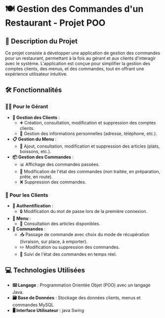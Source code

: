 # 🍽️ Gestion des Commandes d'un Restaurant - Projet POO

## 📝 Description du Projet

Ce projet consiste à développer une application de gestion des commandes pour un restaurant, permettant à la fois au gérant et aux clients d'interagir avec le système. L'application est conçue pour simplifier la gestion des comptes clients, des menus, et des commandes, tout en offrant une expérience utilisateur intuitive.

## 🛠️ Fonctionnalités

### 👨‍🍳 Pour le Gérant
- **👥 Gestion des Clients** :
  - ➕ Création, consultation, modification et suppression des comptes clients.
  - 📝 Gestion des informations personnelles (adresse, téléphone, etc.).
- **📋 Gestion du Menu** :
  - 🍢 Ajout, consultation, modification et suppression des articles (plats, boissons, etc.).
- **📦 Gestion des Commandes** :
  - 📊 Affichage des commandes passées.
  - 🔄 Modification de l'état des commandes (non traitée, en préparation, prête, en route).
  - ❌ Suppression des commandes.

### 👤 Pour les Clients
- **🔐 Authentification** :
  - 🔒 Modification du mot de passe lors de la première connexion.
- **🍴 Menu** :
  - 👀 Consultation des articles disponibles.
- **🛒 Commandes** :
  - 📥 Passage de commande avec choix du mode de récupération (livraison, sur place, à emporter).
  - ✏️ Modification ou suppression des commandes.
  - 🚚 Suivi de l'état des commandes en temps réel.

## 💻 Technologies Utilisées
- **⌨️ Langage** : Programmation Orientée Objet (POO) avec un langage Java.
- **🗃️ Base de Données** : Stockage des données clients, menus et commandes  MySQL
- **🖥️ Interface Utilisateur** : java Swing



